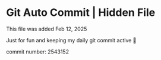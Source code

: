 # Git Auto Commit | Hidden File

This file was added Feb 12, 2025

Just for fun and keeping my daily git commit active 🤪

commit number: 2543152
